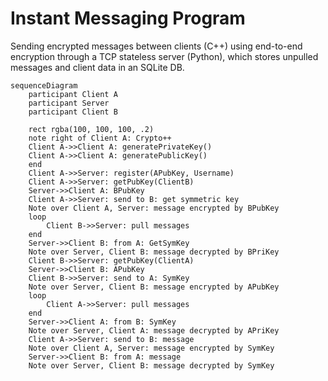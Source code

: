 # Instant Messaging Program
Sending encrypted messages between clients (C++) using end-to-end encryption through a TCP stateless server (Python), which stores unpulled messages and client data in an SQLite DB.

```mermaid 
sequenceDiagram
    participant Client A
    participant Server
    participant Client B

    rect rgba(100, 100, 100, .2)
    note right of Client A: Crypto++
    Client A->>Client A: generatePrivateKey()
    Client A->>Client A: generatePublicKey()
    end
    Client A->>Server: register(APubKey, Username)
    Client A->>Server: getPubKey(ClientB)
    Server->>Client A: BPubKey
    Client A->>Server: send to B: get symmetric key
    Note over Client A, Server: message encrypted by BPubKey
    loop
        Client B->>Server: pull messages
    end
    Server->>Client B: from A: GetSymKey
    Note over Server, Client B: message decrypted by BPriKey
    Client B->>Server: getPubKey(ClientA)
    Server->>Client B: APubKey
    Client B->>Server: send to A: SymKey
    Note over Server, Client B: message encrypted by APubKey
    loop
        Client A->>Server: pull messages
    end
    Server->>Client A: from B: SymKey
    Note over Server, Client A: message decrypted by APriKey
    Client A->>Server: send to B: message
    Note over Client A, Server: message encrypted by SymKey
    Server->>Client B: from A: message
    Note over Server, Client B: message decrypted by SymKey
